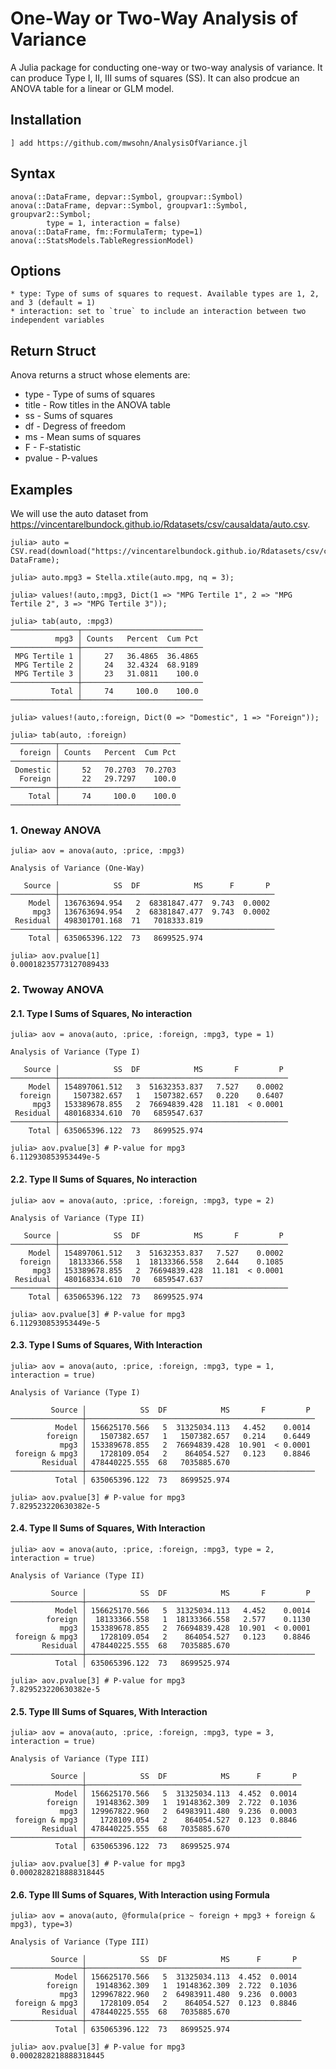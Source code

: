 # One-Way or Two-Way Analysis of Variance

A Julia package for conducting one-way or two-way analysis of variance.
It can produce Type I, II, III sums of squares (SS). It can also prodcue
an ANOVA table for a linear or GLM model.

## Installation

`] add https://github.com/mwsohn/AnalysisOfVariance.jl`

## Syntax

```
anova(::DataFrame, depvar::Symbol, groupvar::Symbol)
anova(::DataFrame, depvar::Symbol, groupvar1::Symbol, groupvar2::Symbol; 
        type = 1, interaction = false)
anova(::DataFrame, fm::FormulaTerm; type=1)
anova(::StatsModels.TableRegressionModel)
```

## Options
```
* type: Type of sums of squares to request. Available types are 1, 2, and 3 (default = 1)
* interaction: set to `true` to include an interaction between two independent variables
```

## Return Struct
Anova returns a struct whose elements are:

* type - Type of sums of squares
* title - Row titles in the ANOVA table
* ss - Sums of squares
* df - Degress of freedom
* ms - Mean sums of squares
* F - F-statistic
* pvalue - P-values

## Examples

We will use the auto dataset from https://vincentarelbundock.github.io/Rdatasets/csv/causaldata/auto.csv.

```
julia> auto = CSV.read(download("https://vincentarelbundock.github.io/Rdatasets/csv/causaldata/auto.csv"), DataFrame);

julia> auto.mpg3 = Stella.xtile(auto.mpg, nq = 3);

julia> values!(auto,:mpg3, Dict(1 => "MPG Tertile 1", 2 => "MPG Tertile 2", 3 => "MPG Tertile 3"));

julia> tab(auto, :mpg3)
───────────────┬───────────────────────────
          mpg3 │ Counts   Percent  Cum Pct 
───────────────┼───────────────────────────
 MPG Tertile 1 │     27   36.4865  36.4865
 MPG Tertile 2 │     24   32.4324  68.9189
 MPG Tertile 3 │     23   31.0811    100.0
───────────────┼───────────────────────────
         Total │     74     100.0    100.0
───────────────┴───────────────────────────

julia> values!(auto,:foreign, Dict(0 => "Domestic", 1 => "Foreign"));

julia> tab(auto, :foreign)
──────────┬───────────────────────────
  foreign │ Counts   Percent  Cum Pct 
──────────┼───────────────────────────
 Domestic │     52   70.2703  70.2703
  Foreign │     22   29.7297    100.0
──────────┼───────────────────────────
    Total │     74     100.0    100.0
──────────┴───────────────────────────

```

### 1. Oneway ANOVA

```
julia> aov = anova(auto, :price, :mpg3)

Analysis of Variance (One-Way)

   Source │            SS  DF            MS      F       P 
──────────┼────────────────────────────────────────────────
    Model │ 136763694.954   2  68381847.477  9.743  0.0002
     mpg3 │ 136763694.954   2  68381847.477  9.743  0.0002
 Residual │ 498301701.168  71   7018333.819
──────────┼────────────────────────────────────────────────
    Total │ 635065396.122  73   8699525.974

julia> aov.pvalue[1]
0.00018235773127089433
```
### 2. Twoway ANOVA

#### 2.1. Type I Sums of Squares, No interaction
```
julia> aov = anova(auto, :price, :foreign, :mpg3, type = 1)

Analysis of Variance (Type I)

   Source │            SS  DF            MS       F         P 
──────────┼───────────────────────────────────────────────────
    Model │ 154897061.512   3  51632353.837   7.527    0.0002
  foreign │   1507382.657   1   1507382.657   0.220    0.6407
     mpg3 │ 153389678.855   2  76694839.428  11.181  < 0.0001
 Residual │ 480168334.610  70   6859547.637
──────────┼───────────────────────────────────────────────────
    Total │ 635065396.122  73   8699525.974

julia> aov.pvalue[3] # P-value for mpg3
6.112930853953449e-5
```

#### 2.2. Type II Sums of Squares, No interaction
```
julia> aov = anova(auto, :price, :foreign, :mpg3, type = 2)

Analysis of Variance (Type II)

   Source │            SS  DF            MS       F         P 
──────────┼───────────────────────────────────────────────────
    Model │ 154897061.512   3  51632353.837   7.527    0.0002
  foreign │  18133366.558   1  18133366.558   2.644    0.1085
     mpg3 │ 153389678.855   2  76694839.428  11.181  < 0.0001
 Residual │ 480168334.610  70   6859547.637
──────────┼───────────────────────────────────────────────────
    Total │ 635065396.122  73   8699525.974

julia> aov.pvalue[3] # P-value for mpg3
6.112930853953449e-5
```

#### 2.3. Type I Sums of Squares, With Interaction
```
julia> aov = anova(auto, :price, :foreign, :mpg3, type = 1, interaction = true)

Analysis of Variance (Type I)

         Source │            SS  DF            MS       F         P 
────────────────┼───────────────────────────────────────────────────
          Model │ 156625170.566   5  31325034.113   4.452    0.0014
        foreign │   1507382.657   1   1507382.657   0.214    0.6449
           mpg3 │ 153389678.855   2  76694839.428  10.901  < 0.0001
 foreign & mpg3 │   1728109.054   2    864054.527   0.123    0.8846
       Residual │ 478440225.555  68   7035885.670
────────────────┼───────────────────────────────────────────────────
          Total │ 635065396.122  73   8699525.974

julia> aov.pvalue[3] # P-value for mpg3
7.829523220630382e-5
```

#### 2.4. Type II Sums of Squares, With Interaction
```
julia> aov = anova(auto, :price, :foreign, :mpg3, type = 2, interaction = true)

Analysis of Variance (Type II)

         Source │            SS  DF            MS       F         P 
────────────────┼───────────────────────────────────────────────────
          Model │ 156625170.566   5  31325034.113   4.452    0.0014
        foreign │  18133366.558   1  18133366.558   2.577    0.1130
           mpg3 │ 153389678.855   2  76694839.428  10.901  < 0.0001
 foreign & mpg3 │   1728109.054   2    864054.527   0.123    0.8846
       Residual │ 478440225.555  68   7035885.670
────────────────┼───────────────────────────────────────────────────
          Total │ 635065396.122  73   8699525.974

julia> aov.pvalue[3] # P-value for mpg3
7.829523220630382e-5
```

#### 2.5. Type III Sums of Squares, With Interaction
```
julia> aov = anova(auto, :price, :foreign, :mpg3, type = 3, interaction = true)

Analysis of Variance (Type III)

         Source │            SS  DF            MS      F       P 
────────────────┼────────────────────────────────────────────────
          Model │ 156625170.566   5  31325034.113  4.452  0.0014
        foreign │  19148362.309   1  19148362.309  2.722  0.1036
           mpg3 │ 129967822.960   2  64983911.480  9.236  0.0003
 foreign & mpg3 │   1728109.054   2    864054.527  0.123  0.8846
       Residual │ 478440225.555  68   7035885.670
────────────────┼────────────────────────────────────────────────
          Total │ 635065396.122  73   8699525.974

julia> aov.pvalue[3] # P-value for mpg3
0.0002828218888318445
```

#### 2.6. Type III Sums of Squares, With Interaction using Formula
```
julia> aov = anova(auto, @formula(price ~ foreign + mpg3 + foreign & mpg3), type=3)

Analysis of Variance (Type III)

         Source │            SS  DF            MS      F       P 
────────────────┼────────────────────────────────────────────────
          Model │ 156625170.566   5  31325034.113  4.452  0.0014
        foreign │  19148362.309   1  19148362.309  2.722  0.1036
           mpg3 │ 129967822.960   2  64983911.480  9.236  0.0003
 foreign & mpg3 │   1728109.054   2    864054.527  0.123  0.8846
       Residual │ 478440225.555  68   7035885.670
────────────────┼────────────────────────────────────────────────
          Total │ 635065396.122  73   8699525.974

julia> aov.pvalue[3] # P-value for mpg3
0.0002828218888318445
```





